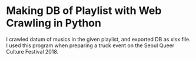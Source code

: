 # Making DB of Playlist with Web Crawling in Python

I crawled datum of musics in the given playlist, and exported DB as xlsx file. I used this program when preparing a truck event on the Seoul Queer Culture Festival 2018.
